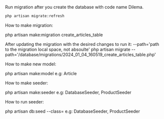 Run migration after you create the database with code name Dilema.

```sh
php artisan migrate:refresh
```

How to make migration:

php artisan make:migration create_articles_table 

After updating the migration with the desired changes to run it:
--path='path to the migration local space, not absoulte'
php artisan migrate --path='/database/migrations/2024_01_04_160519_create_articles_table.php'

How to make new model:

php artisan make:model <ModelName> e.g: Article

How to make seeder: 

php artisan make:seeder <NameSeeder> e.g: DatabaseSeeder, ProductSeeder

How to run seeder:

php artisan db:seed --class=<NameSeeder> e.g: DatabaseSeeder, ProductSeeder